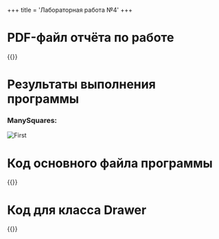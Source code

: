 +++
title = 'Лабораторная работа №4'
+++

# PDF-файл отчёта по работе
{{<button-dw text="PDF-файл" link="/lab4/Щербинин_Артем_Владимирович_Практическая_работа_4.pdf">}}

# Результаты выполнения программы

### ManySquares:
![First](/lab4/task1.png)

# Код основного файла программы
{{<highlight-content main.py python>}}
# Код для класса Drawer
{{<highlight-content graphics.py python>}}